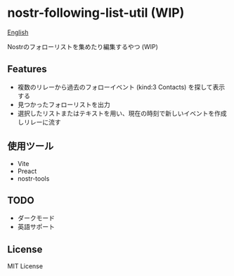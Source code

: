 # nostr-following-list-util (WIP)

[English](README.md)

Nostrのフォローリストを集めたり編集するやつ (WIP)

## Features

- 複数のリレーから過去のフォローイベント (kind:3 Contacts) を探して表示する
- 見つかったフォローリストを出力
- 選択したリストまたはテキストを用い、現在の時刻で新しいイベントを作成しリレーに流す

## 使用ツール

- Vite
- Preact
- nostr-tools

## TODO

- ダークモード
- 英語サポート

## License

MIT License
